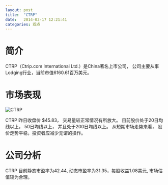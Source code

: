 ```yaml
---
layout: post
title:  "CTRP"
date:   2014-02-17 12:21:41
categories: 观点
---
```


# 简介
CTRP（Ctrip.com International Ltd.）是China著名上市公司，
公司主要从事Lodging行业，当前市值6160.61百万美元。

# 市场表现

![CTRP](http://finviz.com/chart.ashx?t=CTRP&ty=c&ta=1&p=d&s=l)

CTRP 昨日收盘价 $45.83，
交易量较正常情况有所放大。
目前股价处于20日均线以上，
50日均线以上，
并且处于200日均线以上。
从短期市场走势来看，
股价走势平稳，投资者应减少无谓的操作。

# 公司分析
CTRP 目前静态市盈率为42.44, 动态市盈率为31.35，每股收益1.08美元,
市场估值较为合理。
